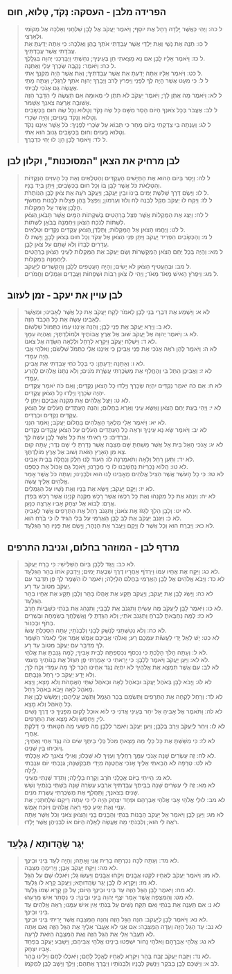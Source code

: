 
## הפרידה מלבן - העסקה: נָקֹד, טָלוּא, חוּם

> ל כה: וַיְהִי כַּאֲשֶׁר יָלְדָה רָחֵל אֶת יוֹסֵף; וַיֹּאמֶר יַעֲקֹב אֶל לָבָן שַׁלְּחֵנִי וְאֵלְכָה אֶל מְקוֹמִי וּלְאַרְצִי.  
> ל כו: תְּנָה אֶת נָשַׁי וְאֶת יְלָדַי אֲשֶׁר עָבַדְתִּי אֹתְךָ בָּהֵן וְאֵלֵכָה:  כִּי אַתָּה יָדַעְתָּ אֶת עֲבֹדָתִי אֲשֶׁר עֲבַדְתִּיךָ.  
> ל כז: וַיֹּאמֶר אֵלָיו לָבָן אִם נָא מָצָאתִי חֵן בְּעֵינֶיךָ; נִחַשְׁתִּי וַיְבָרְכֵנִי יְהוָה בִּגְלָלֶךָ.  
> ל כח: וַיֹּאמַר:  נָקְבָה שְׂכָרְךָ עָלַי וְאֶתֵּנָה.  
> ל כט: וַיֹּאמֶר אֵלָיו אַתָּה יָדַעְתָּ אֵת אֲשֶׁר עֲבַדְתִּיךָ; וְאֵת אֲשֶׁר הָיָה מִקְנְךָ אִתִּי.  
> ל ל: כִּי מְעַט אֲשֶׁר הָיָה לְךָ לְפָנַי וַיִּפְרֹץ לָרֹב וַיְבָרֶךְ יְהוָה אֹתְךָ לְרַגְלִי; וְעַתָּה מָתַי אֶעֱשֶׂה גַם אָנֹכִי לְבֵיתִי.  
> ל לא: וַיֹּאמֶר מָה אֶתֶּן לָךְ; וַיֹּאמֶר יַעֲקֹב לֹא תִתֶּן לִי מְאוּמָה אִם תַּעֲשֶׂה לִּי הַדָּבָר הַזֶּה אָשׁוּבָה אֶרְעֶה צֹאנְךָ אֶשְׁמֹר.  
> ל לב: אֶעֱבֹר בְּכָל צֹאנְךָ הַיּוֹם הָסֵר מִשָּׁם כָּל שֶׂה נָקֹד וְטָלוּא וְכָל שֶׂה חוּם בַּכְּשָׂבִים וְטָלוּא וְנָקֹד בָּעִזִּים; וְהָיָה שְׂכָרִי.  
> ל לג: וְעָנְתָה בִּי צִדְקָתִי בְּיוֹם מָחָר כִּי תָבוֹא עַל שְׂכָרִי לְפָנֶיךָ:  כֹּל אֲשֶׁר אֵינֶנּוּ נָקֹד וְטָלוּא בָּעִזִּים וְחוּם בַּכְּשָׂבִים גָּנוּב הוּא אִתִּי.  
> ל לד: וַיֹּאמֶר לָבָן הֵן:  לוּ יְהִי כִדְבָרֶךָ.  

## לבן מרחיק את הצאן "המסוכנות", וקלון לבן

> ל לה: וַיָּסַר בַּיּוֹם הַהוּא אֶת הַתְּיָשִׁים הָעֲקֻדִּים וְהַטְּלֻאִים וְאֵת כָּל הָעִזִּים הַנְּקֻדּוֹת וְהַטְּלֻאֹת כֹּל אֲשֶׁר לָבָן בּוֹ וְכָל חוּם בַּכְּשָׂבִים; וַיִּתֵּן בְּיַד בָּנָיו.  
> ל לו: וַיָּשֶׂם דֶּרֶךְ שְׁלֹשֶׁת יָמִים בֵּינוֹ וּבֵין יַעֲקֹב; וְיַעֲקֹב רֹעֶה אֶת צֹאן לָבָן הַנּוֹתָרֹת.  
> ל לז: וַיִּקַּח לוֹ יַעֲקֹב מַקַּל לִבְנֶה לַח וְלוּז וְעַרְמוֹן; וַיְפַצֵּל בָּהֵן פְּצָלוֹת לְבָנוֹת מַחְשֹׂף הַלָּבָן אֲשֶׁר עַל הַמַּקְלוֹת.  
> ל לח: וַיַּצֵּג אֶת הַמַּקְלוֹת אֲשֶׁר פִּצֵּל בָּרְהָטִים בְּשִׁקְתוֹת הַמָּיִם אֲשֶׁר תָּבֹאןָ הַצֹּאן לִשְׁתּוֹת לְנֹכַח הַצֹּאן וַיֵּחַמְנָה בְּבֹאָן לִשְׁתּוֹת.  
> ל לט: וַיֶּחֱמוּ הַצֹּאן אֶל הַמַּקְלוֹת; וַתֵּלַדְןָ הַצֹּאן עֲקֻדִּים נְקֻדִּים וּטְלֻאִים.  
> ל מ: וְהַכְּשָׂבִים הִפְרִיד יַעֲקֹב וַיִּתֵּן פְּנֵי הַצֹּאן אֶל עָקֹד וְכָל חוּם בְּצֹאן לָבָן; וַיָּשֶׁת לוֹ עֲדָרִים לְבַדּוֹ וְלֹא שָׁתָם עַל צֹאן לָבָן.  
> ל מא: וְהָיָה בְּכָל יַחֵם הַצֹּאן הַמְקֻשָּׁרוֹת וְשָׂם יַעֲקֹב אֶת הַמַּקְלוֹת לְעֵינֵי הַצֹּאן בָּרְהָטִים לְיַחְמֵנָּה בַּמַּקְלוֹת.  
> ל מב: וּבְהַעֲטִיף הַצֹּאן לֹא יָשִׂים; וְהָיָה הָעֲטֻפִים לְלָבָן וְהַקְּשֻׁרִים לְיַעֲקֹב.  
> ל מג: וַיִּפְרֹץ הָאִישׁ מְאֹד מְאֹד; וַיְהִי לוֹ צֹאן רַבּוֹת וּשְׁפָחוֹת וַעֲבָדִים וּגְמַלִּים וַחֲמֹרִים.  

## לבן עויין את יעקב - זמן לעזוב

> לא א: וַיִּשְׁמַע אֶת דִּבְרֵי בְנֵי לָבָן לֵאמֹר לָקַח יַעֲקֹב אֵת כָּל אֲשֶׁר לְאָבִינוּ; וּמֵאֲשֶׁר לְאָבִינוּ עָשָׂה אֵת כָּל הַכָּבֹד הַזֶּה.  
> לא ב: וַיַּרְא יַעֲקֹב אֶת פְּנֵי לָבָן; וְהִנֵּה אֵינֶנּוּ עִמּוֹ כִּתְמוֹל שִׁלְשׁוֹם.  
> לא ג: וַיֹּאמֶר יְהוָה אֶל יַעֲקֹב שׁוּב אֶל אֶרֶץ אֲבוֹתֶיךָ וּלְמוֹלַדְתֶּךָ; וְאֶהְיֶה עִמָּךְ.  
> לא ד: וַיִּשְׁלַח יַעֲקֹב וַיִּקְרָא לְרָחֵל וּלְלֵאָה הַשָּׂדֶה אֶל צֹאנוֹ.  
> לא ה: וַיֹּאמֶר לָהֶן רֹאֶה אָנֹכִי אֶת פְּנֵי אֲבִיכֶן כִּי אֵינֶנּוּ אֵלַי כִּתְמֹל שִׁלְשֹׁם; וֵאלֹהֵי אָבִי הָיָה עִמָּדִי.  
> לא ו: וְאַתֵּנָה יְדַעְתֶּן:  כִּי בְּכָל כֹּחִי עָבַדְתִּי אֶת אֲבִיכֶן.  
> לא ז: וַאֲבִיכֶן הֵתֶל בִּי וְהֶחֱלִף אֶת מַשְׂכֻּרְתִּי עֲשֶׂרֶת מֹנִים; וְלֹא נְתָנוֹ אֱלֹהִים לְהָרַע עִמָּדִי.  
> לא ח: אִם כֹּה יֹאמַר נְקֻדִּים יִהְיֶה שְׂכָרֶךָ וְיָלְדוּ כָל הַצֹּאן נְקֻדִּים; וְאִם כֹּה יֹאמַר עֲקֻדִּים יִהְיֶה שְׂכָרֶךָ וְיָלְדוּ כָל הַצֹּאן עֲקֻדִּים.  
> לא ט: וַיַּצֵּל אֱלֹהִים אֶת מִקְנֵה אֲבִיכֶם וַיִּתֶּן לִי.  
> לא י: וַיְהִי בְּעֵת יַחֵם הַצֹּאן וָאֶשָּׂא עֵינַי וָאֵרֶא בַּחֲלוֹם; וְהִנֵּה הָעַתֻּדִים הָעֹלִים עַל הַצֹּאן עֲקֻדִּים נְקֻדִּים וּבְרֻדִּים.  
> לא יא: וַיֹּאמֶר אֵלַי מַלְאַךְ הָאֱלֹהִים בַּחֲלוֹם יַעֲקֹב; וָאֹמַר הִנֵּנִי.  
> לא יב: וַיֹּאמֶר שָׂא נָא עֵינֶיךָ וּרְאֵה כָּל הָעַתֻּדִים הָעֹלִים עַל הַצֹּאן עֲקֻדִּים נְקֻדִּים וּבְרֻדִּים:  כִּי רָאִיתִי אֵת כָּל אֲשֶׁר לָבָן עֹשֶׂה לָּךְ.  
> לא יג: אָנֹכִי הָאֵל בֵּית אֵל אֲשֶׁר מָשַׁחְתָּ שָּׁם מַצֵּבָה אֲשֶׁר נָדַרְתָּ לִּי שָׁם נֶדֶר; עַתָּה קוּם צֵא מִן הָאָרֶץ הַזֹּאת וְשׁוּב אֶל אֶרֶץ מוֹלַדְתֶּךָ.  
> לא יד: וַתַּעַן רָחֵל וְלֵאָה וַתֹּאמַרְנָה לוֹ:  הַעוֹד לָנוּ חֵלֶק וְנַחֲלָה בְּבֵית אָבִינוּ.  
> לא טו: הֲלוֹא נָכְרִיּוֹת נֶחְשַׁבְנוּ לוֹ כִּי מְכָרָנוּ; וַיֹּאכַל גַּם אָכוֹל אֶת כַּסְפֵּנוּ.  
> לא טז: כִּי כָל הָעֹשֶׁר אֲשֶׁר הִצִּיל אֱלֹהִים מֵאָבִינוּ לָנוּ הוּא וּלְבָנֵינוּ; וְעַתָּה כֹּל אֲשֶׁר אָמַר אֱלֹהִים אֵלֶיךָ עֲשֵׂה.  
> לא יז: וַיָּקָם יַעֲקֹב; וַיִּשָּׂא אֶת בָּנָיו וְאֶת נָשָׁיו עַל הַגְּמַלִּים.  
> לא יח: וַיִּנְהַג אֶת כָּל מִקְנֵהוּ וְאֶת כָּל רְכֻשׁוֹ אֲשֶׁר רָכָשׁ מִקְנֵה קִנְיָנוֹ אֲשֶׁר רָכַשׁ בְּפַדַּן אֲרָם:  לָבוֹא אֶל יִצְחָק אָבִיו אַרְצָה כְּנָעַן.  
> לא יט: וְלָבָן הָלַךְ לִגְזֹז אֶת צֹאנוֹ; וַתִּגְנֹב רָחֵל אֶת הַתְּרָפִים אֲשֶׁר לְאָבִיהָ.  
> לא כ: וַיִּגְנֹב יַעֲקֹב אֶת לֵב לָבָן הָאֲרַמִּי עַל בְּלִי הִגִּיד לוֹ כִּי בֹרֵחַ הוּא.  
> לא כא: וַיִּבְרַח הוּא וְכָל אֲשֶׁר לוֹ וַיָּקָם וַיַּעֲבֹר אֶת הַנָּהָר; וַיָּשֶׂם אֶת פָּנָיו הַר הַגִּלְעָד.  

## מרדף לבן - המוזהר בחלום, וגניבת התרפים

> לא כב: וַיֻּגַּד לְלָבָן בַּיּוֹם הַשְּׁלִישִׁי:  כִּי בָרַח יַעֲקֹב.  
> לא כג: וַיִּקַּח אֶת אֶחָיו עִמּוֹ וַיִּרְדֹּף אַחֲרָיו דֶּרֶךְ שִׁבְעַת יָמִים; וַיַּדְבֵּק אֹתוֹ בְּהַר הַגִּלְעָד.  
> לא כד: וַיָּבֹא אֱלֹהִים אֶל לָבָן הָאֲרַמִּי בַּחֲלֹם הַלָּיְלָה; וַיֹּאמֶר לוֹ הִשָּׁמֶר לְךָ פֶּן תְּדַבֵּר עִם יַעֲקֹב מִטּוֹב עַד רָע.  
> לא כה: וַיַּשֵּׂג לָבָן אֶת יַעֲקֹב; וְיַעֲקֹב תָּקַע אֶת אָהֳלוֹ בָּהָר וְלָבָן תָּקַע אֶת אֶחָיו בְּהַר הַגִּלְעָד.  
> לא כו: וַיֹּאמֶר לָבָן לְיַעֲקֹב מֶה עָשִׂיתָ וַתִּגְנֹב אֶת לְבָבִי; וַתְּנַהֵג אֶת בְּנֹתַי כִּשְׁבֻיוֹת חָרֶב.  
> לא כז: לָמָּה נַחְבֵּאתָ לִבְרֹחַ וַתִּגְנֹב אֹתִי; וְלֹא הִגַּדְתָּ לִּי וָאֲשַׁלֵּחֲךָ בְּשִׂמְחָה וּבְשִׁרִים בְּתֹף וּבְכִנּוֹר.  
> לא כח: וְלֹא נְטַשְׁתַּנִי לְנַשֵּׁק לְבָנַי וְלִבְנֹתָי; עַתָּה הִסְכַּלְתָּ עֲשׂוֹ.  
> לא כט: יֶשׁ לְאֵל יָדִי לַעֲשׂוֹת עִמָּכֶם רָע; וֵאלֹהֵי אֲבִיכֶם אֶמֶשׁ אָמַר אֵלַי לֵאמֹר הִשָּׁמֶר לְךָ מִדַּבֵּר עִם יַעֲקֹב מִטּוֹב עַד רָע.  
> לא ל: וְעַתָּה הָלֹךְ הָלַכְתָּ כִּי נִכְסֹף נִכְסַפְתָּה לְבֵית אָבִיךָ; לָמָּה גָנַבְתָּ אֶת אֱלֹהָי.  
> לא לא: וַיַּעַן יַעֲקֹב וַיֹּאמֶר לְלָבָן:  כִּי יָרֵאתִי כִּי אָמַרְתִּי פֶּן תִּגְזֹל אֶת בְּנוֹתֶיךָ מֵעִמִּי.  
> לא לב: עִם אֲשֶׁר תִּמְצָא אֶת אֱלֹהֶיךָ לֹא יִחְיֶה נֶגֶד אַחֵינוּ הַכֶּר לְךָ מָה עִמָּדִי וְקַח לָךְ; וְלֹא יָדַע יַעֲקֹב כִּי רָחֵל גְּנָבָתַם.  
> לא לג: וַיָּבֹא לָבָן בְּאֹהֶל יַעֲקֹב וּבְאֹהֶל לֵאָה וּבְאֹהֶל שְׁתֵּי הָאֲמָהֹת וְלֹא מָצָא; וַיֵּצֵא מֵאֹהֶל לֵאָה וַיָּבֹא בְּאֹהֶל רָחֵל.  
> לא לד: וְרָחֵל לָקְחָה אֶת הַתְּרָפִים וַתְּשִׂמֵם בְּכַר הַגָּמָל וַתֵּשֶׁב עֲלֵיהֶם; וַיְמַשֵּׁשׁ לָבָן אֶת כָּל הָאֹהֶל וְלֹא מָצָא.  
> לא לה: וַתֹּאמֶר אֶל אָבִיהָ אַל יִחַר בְּעֵינֵי אֲדֹנִי כִּי לוֹא אוּכַל לָקוּם מִפָּנֶיךָ כִּי דֶרֶךְ נָשִׁים לִי; וַיְחַפֵּשׂ וְלֹא מָצָא אֶת הַתְּרָפִים.  
> לא לו: וַיִּחַר לְיַעֲקֹב וַיָּרֶב בְּלָבָן; וַיַּעַן יַעֲקֹב וַיֹּאמֶר לְלָבָן מַה פִּשְׁעִי מַה חַטָּאתִי כִּי דָלַקְתָּ אַחֲרָי.  
> לא לז: כִּי מִשַּׁשְׁתָּ אֶת כָּל כֵּלַי מַה מָּצָאתָ מִכֹּל כְּלֵי בֵיתֶךָ שִׂים כֹּה נֶגֶד אַחַי וְאַחֶיךָ; וְיוֹכִיחוּ בֵּין שְׁנֵינוּ.  
> לא לח: זֶה עֶשְׂרִים שָׁנָה אָנֹכִי עִמָּךְ רְחֵלֶיךָ וְעִזֶּיךָ לֹא שִׁכֵּלוּ; וְאֵילֵי צֹאנְךָ לֹא אָכָלְתִּי.  
> לא לט: טְרֵפָה לֹא הֵבֵאתִי אֵלֶיךָ אָנֹכִי אֲחַטֶּנָּה מִיָּדִי תְּבַקְשֶׁנָּה; גְּנֻבְתִי יוֹם וּגְנֻבְתִי לָיְלָה.  
> לא מ: הָיִיתִי בַיּוֹם אֲכָלַנִי חֹרֶב וְקֶרַח בַּלָּיְלָה; וַתִּדַּד שְׁנָתִי מֵעֵינָי.  
> לא מא: זֶה לִּי עֶשְׂרִים שָׁנָה בְּבֵיתֶךָ עֲבַדְתִּיךָ אַרְבַּע עֶשְׂרֵה שָׁנָה בִּשְׁתֵּי בְנֹתֶיךָ וְשֵׁשׁ שָׁנִים בְּצֹאנֶךָ; וַתַּחֲלֵף אֶת מַשְׂכֻּרְתִּי עֲשֶׂרֶת מֹנִים.  
> לא מב: לוּלֵי אֱלֹהֵי אָבִי אֱלֹהֵי אַבְרָהָם וּפַחַד יִצְחָק הָיָה לִי כִּי עַתָּה רֵיקָם שִׁלַּחְתָּנִי; אֶת עָנְיִי וְאֶת יְגִיעַ כַּפַּי רָאָה אֱלֹהִים וַיּוֹכַח אָמֶשׁ.  
> לא מג: וַיַּעַן לָבָן וַיֹּאמֶר אֶל יַעֲקֹב הַבָּנוֹת בְּנֹתַי וְהַבָּנִים בָּנַי וְהַצֹּאן צֹאנִי וְכֹל אֲשֶׁר אַתָּה רֹאֶה לִי הוּא; וְלִבְנֹתַי מָה אֶעֱשֶׂה לָאֵלֶּה הַיּוֹם אוֹ לִבְנֵיהֶן אֲשֶׁר יָלָדוּ.  

## יְגַר שָׂהֲדוּתָא / גַּלְעֵד

> לא מד: וְעַתָּה לְכָה נִכְרְתָה בְרִית אֲנִי וָאָתָּה; וְהָיָה לְעֵד בֵּינִי וּבֵינֶךָ.  
> לא מה: וַיִּקַּח יַעֲקֹב אָבֶן; וַיְרִימֶהָ מַצֵּבָה.  
> לא מו: וַיֹּאמֶר יַעֲקֹב לְאֶחָיו לִקְטוּ אֲבָנִים וַיִּקְחוּ אֲבָנִים וַיַּעֲשׂוּ גָל; וַיֹּאכְלוּ שָׁם עַל הַגָּל.  
> לא מז: וַיִּקְרָא לוֹ לָבָן יְגַר שָׂהֲדוּתָא; וְיַעֲקֹב קָרָא לוֹ גַּלְעֵד.  
> לא מח: וַיֹּאמֶר לָבָן הַגַּל הַזֶּה עֵד בֵּינִי וּבֵינְךָ הַיּוֹם; עַל כֵּן קָרָא שְׁמוֹ גַּלְעֵד.  
> לא מט: וְהַמִּצְפָּה אֲשֶׁר אָמַר יִצֶף יְהוָה בֵּינִי וּבֵינֶךָ:  כִּי נִסָּתֵר אִישׁ מֵרֵעֵהוּ.  
> לא נ: אִם תְּעַנֶּה אֶת בְּנֹתַי וְאִם תִּקַּח נָשִׁים עַל בְּנֹתַי אֵין אִישׁ עִמָּנוּ; רְאֵה אֱלֹהִים עֵד בֵּינִי וּבֵינֶךָ.  
> לא נא: וַיֹּאמֶר לָבָן לְיַעֲקֹב:  הִנֵּה הַגַּל הַזֶּה וְהִנֵּה הַמַּצֵּבָה אֲשֶׁר יָרִיתִי בֵּינִי וּבֵינֶךָ.  
> לא נב: עֵד הַגַּל הַזֶּה וְעֵדָה הַמַּצֵּבָה:  אִם אָנִי לֹא אֶעֱבֹר אֵלֶיךָ אֶת הַגַּל הַזֶּה וְאִם אַתָּה לֹא תַעֲבֹר אֵלַי אֶת הַגַּל הַזֶּה וְאֶת הַמַּצֵּבָה הַזֹּאת לְרָעָה.  
> לא נג: אֱלֹהֵי אַבְרָהָם וֵאלֹהֵי נָחוֹר יִשְׁפְּטוּ בֵינֵינוּ אֱלֹהֵי אֲבִיהֶם; וַיִּשָּׁבַע יַעֲקֹב בְּפַחַד אָבִיו יִצְחָק.  
> לא נד: וַיִּזְבַּח יַעֲקֹב זֶבַח בָּהָר וַיִּקְרָא לְאֶחָיו לֶאֱכָל לָחֶם; וַיֹּאכְלוּ לֶחֶם וַיָּלִינוּ בָּהָר.  
> לב א: וַיַּשְׁכֵּם לָבָן בַּבֹּקֶר וַיְנַשֵּׁק לְבָנָיו וְלִבְנוֹתָיו וַיְבָרֶךְ אֶתְהֶם; וַיֵּלֶךְ וַיָּשָׁב לָבָן לִמְקֹמוֹ.  


